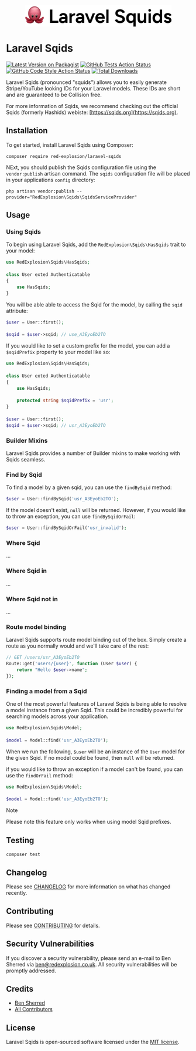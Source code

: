 <p align="center"><img width="400" src="./art/logo.svg" alt="Laravel Sqids Logo"></p>

# Laravel Sqids

[![Latest Version on Packagist](https://img.shields.io/packagist/v/red-explosion/laravel-sqids.svg?style=flat-square)](https://packagist.org/packages/red-explosion/laravel-sqids)
[![GitHub Tests Action Status](https://img.shields.io/github/actions/workflow/status/red-explosion/laravel-sqids/tests.yml?branch=main&label=tests&style=flat-square)](https://github.com/red-explosion/laravel-sqids/actions/workflows/tests.yml?query=branch:main)
[![GitHub Code Style Action Status](https://img.shields.io/github/actions/workflow/status/red-explosion/laravel-sqids/coding-standards.yml?label=code%20style&style=flat-square)](https://github.com/red-explosion/laravel-sqids/actions/workflows/coding-standards.yml?query=branch:main)
[![Total Downloads](https://img.shields.io/packagist/dt/red-explosion/laravel-sqids.svg?style=flat-square)](https://packagist.org/packages/red-explosion/laravel-sqids)

Laravel Sqids (pronounced "squids") allows you to easily generate Stripe/YouTube looking IDs for your Laravel models.
These IDs are short and are guaranteed to be Collision free.

For more information of Sqids, we recommend checking out the official Sqids (formerly Hashids) webiste: [https://sqids.org](https://sqids.org).

## Installation

To get started, install Laravel Sqids using Composer:

```shell
composer require red-explosion/laravel-sqids
```

NExt, you should publish the Sqids configuration file using the `vendor:publish` artisan command. The `sqids`
configuration file will be placed in your applications `config` directory:

```shell
php artisan vendor:publish --provider="RedExplosion\Sqids\SqidsServiceProvider"
```

## Usage

### Using Sqids

To begin using Laravel Sqids, add the `RedExplosion\Sqids\HasSqids` trait to your model:

```php
use RedExplosion\Sqids\HasSqids;

class User exted Authenticatable
{
    use HasSqids;
}
```

You will be able able to access the Sqid for the model, by calling the `sqid` attribute:

```php
$user = User::first();

$sqid = $user->sqid; // use_A3EyoEb2TO
```

If you would like to set a custom prefix for the model, you can add a `$sqidPrefix` property to your model like so:

```php
use RedExplosion\Sqids\HasSqids;

class User exted Authenticatable
{
    use HasSqids;
    
    protected string $sqidPrefix = 'usr';
}

$user = User::first();
$sqid = $user->sqid; // usr_A3EyoEb2TO
```

### Builder Mixins

Laravel Sqids provides a number of Builder mixins to make working with Sqids seamless.

### Find by Sqid

To find a model by a given sqid, you can use the `findBySqid` method:

```php
$user = User::findBySqid('usr_A3EyoEb2TO');
```

If the model doesn't exist, `null` will be returned. However, if you would like to throw an exception, you can use
`findBySqidOrFail`:

```php
$user = User::findBySqidOrFail('usr_invalid');
```

### Where Sqid

...

### Where Sqid in

...

### Where Sqid not in

...

### Route model binding

Laravel Sqids supports route model binding out of the box. Simply create a route as you normally would and we'll take
care of the rest:

```php
// GET /users/usr_A3EyoEb2TO
Route::get('users/{user}', function (User $user) {
    return "Hello $user->name";
});
```

### Finding a model from a Sqid

One of the most powerful features of Laravel Sqids is being able to resolve a model instance from a given Sqid. This
could be incredibly powerful for searching models across your application. 

```php
use RedExplosion\Sqids\Model;

$model = Model::find('usr_A3EyoEb2TO');
```

When we run the following, `$user` will be an instance of the `User` model for the given Sqid. If no model could be
found, then `null` will be returned.

if you would like to throw an exception if a model can't be found, you can use the `findOrFail` method:

```php
use RedExplosion\Sqids\Model;

$model = Model::find('usr_A3EyoEb2TO');
```

> [!NOTE]
> Please note this feature only works when using model Sqid prefixes.

## Testing

```shell
composer test
```

## Changelog

Please see [CHANGELOG](CHANGELOG.md) for more information on what has changed recently.

## Contributing

Please see [CONTRIBUTING](CONTRIBUTING.md) for details.

## Security Vulnerabilities

If you discover a security vulnerability, please send an e-mail to Ben Sherred via ben@redexplosion.co.uk. All security
vulnerabilities will be promptly addressed.

## Credits

- [Ben Sherred](https://github.com/bensherred)
- [All Contributors](../../contributors)

## License

Laravel Sqids is open-sourced software licensed under the [MIT license](LICENSE.md).
